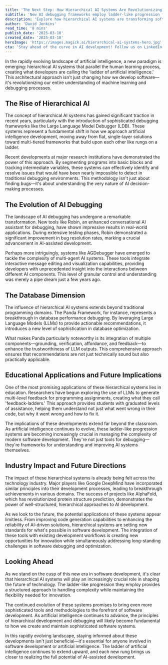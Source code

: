 ```yaml
---
title: 'The Next Step: How Hierarchical AI Systems Are Revolutionizing Software Development'
subtitle: 'New AI debugging frameworks employ ladder-like progression for enhanced development'
description: 'Explore how hierarchical AI systems are transforming software development through sophisticated debugging frameworks and multi-tiered approaches. Learn about new tools like the Large Language Model Debugger and Robin that are revolutionizing how developers work with AI systems, while setting new standards for code generation and optimization.'
author: 'David Jenkins'
read_time: '8 mins'
publish_date: '2025-03-10'
created_date: '2025-03-10'
heroImage: 'https://images.magick.ai/hierarchical-ai-systems-hero.jpg'
cta: 'Stay ahead of the curve in AI development! Follow us on LinkedIn for daily updates on breakthrough technologies and insights into the future of software development.'
---
```


In the rapidly evolving landscape of artificial intelligence, a new paradigm is emerging: hierarchical AI systems that parallel the human learning process, creating what developers are calling the 'ladder of artificial intelligence.' This architectural approach isn't just changing how we develop software—it's revolutionizing our entire understanding of machine learning and debugging processes.

## The Rise of Hierarchical AI

The concept of hierarchical AI systems has gained significant traction in recent years, particularly with the introduction of sophisticated debugging frameworks like the Large Language Model Debugger (LDB). These systems represent a fundamental shift in how we approach artificial intelligence development, moving away from flat, single-layer solutions toward multi-tiered frameworks that build upon each other like rungs on a ladder.

Recent developments at major research institutions have demonstrated the power of this approach. By segmenting programs into basic blocks and tracking intermediate variables, these systems can effectively identify and resolve issues that would have been nearly impossible to detect in traditional debugging environments. This methodology isn't just about finding bugs—it's about understanding the very nature of AI decision-making processes.

## The Evolution of AI Debugging

The landscape of AI debugging has undergone a remarkable transformation. New tools like Robin, an enhanced conversational AI assistant for debugging, have shown impressive results in real-world applications. During extensive testing phases, Robin demonstrated a significant improvement in bug resolution rates, marking a crucial advancement in AI-assisted development.

Perhaps more intriguingly, systems like AGDebugger have emerged to tackle the complexity of multi-agent AI systems. These tools integrate interactive message editing and visualization capabilities, providing developers with unprecedented insight into the interactions between different AI components. This level of granular control and understanding was merely a pipe dream just a few years ago.

## The Database Dimension

The influence of hierarchical AI systems extends beyond traditional programming domains. The Panda Framework, for instance, represents a breakthrough in database performance debugging. By leveraging Large Language Models (LLMs) to provide actionable recommendations, it introduces a new level of sophistication in database optimization.

What makes Panda particularly noteworthy is its integration of multiple components—grounding, verification, affordance, and feedback—to enhance the trustworthiness of LLM outputs. This comprehensive approach ensures that recommendations are not just technically sound but also practically applicable.

## Educational Applications and Future Implications

One of the most promising applications of these hierarchical systems lies in education. Researchers have begun exploring the use of LLMs to generate multi-level feedback for programming assignments, creating what they call 'feedback-ladders.' This approach provides students with graduated levels of assistance, helping them understand not just what went wrong in their code, but why it went wrong and how to fix it.

The implications of these developments extend far beyond the classroom. As artificial intelligence continues to evolve, these ladder-like progression systems are becoming increasingly crucial in managing the complexity of modern software development. They're not just tools for debugging—they're frameworks for understanding and improving AI systems themselves.

## Industry Impact and Future Directions

The impact of these hierarchical systems is already being felt across the technology industry. Major players like Google DeepMind have incorporated similar principles into their development processes, leading to breakthrough achievements in various domains. The success of projects like AlphaFold, which has revolutionized protein structure prediction, demonstrates the power of well-structured, hierarchical approaches to AI development.

As we look to the future, the potential applications of these systems appear limitless. From improving code generation capabilities to enhancing the reliability of AI-driven solutions, hierarchical systems are setting new standards for what's possible in software development. The integration of these tools with existing development workflows is creating new opportunities for innovation while simultaneously addressing long-standing challenges in software debugging and optimization.

## Looking Ahead

As we stand on the cusp of this new era in software development, it's clear that hierarchical AI systems will play an increasingly crucial role in shaping the future of technology. The ladder-like progression they employ provides a structured approach to handling complexity while maintaining the flexibility needed for innovation.

The continued evolution of these systems promises to bring even more sophisticated tools and methodologies to the forefront of software development. As artificial intelligence continues to advance, the principles of hierarchical development and debugging will likely become fundamental to how we create and maintain sophisticated software systems.

In this rapidly evolving landscape, staying informed about these developments isn't just beneficial—it's essential for anyone involved in software development or artificial intelligence. The ladder of artificial intelligence continues to extend upward, and each new rung brings us closer to realizing the full potential of AI-assisted development.